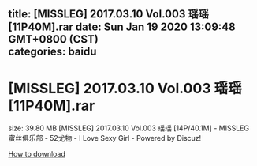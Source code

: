 
title: [MISSLEG] 2017.03.10 Vol.003 瑶瑶 [11P40M].rar
date: Sun Jan 19 2020 13:09:48 GMT+0800 (CST)    
categories: baidu
---

# [MISSLEG] 2017.03.10 Vol.003 瑶瑶 [11P40M].rar
size: 39.80 MB
 [MISSLEG] 2017.03.10 Vol.003 瑶瑶 [14P/40.1M] - MISSLEG 蜜丝俱乐部 - 52尤物 - I Love Sexy Girl - Powered by Discuz!
 

[How to download](https://bpcam.bemobtrk.com/go/2ceec3aa-1ca2-46d6-b9ff-aaa5c184517c?jno=28)